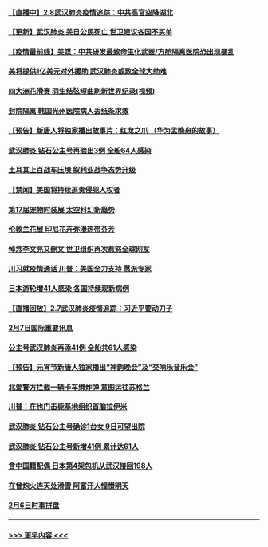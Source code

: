 #### [【直播中】2.8武汉肺炎疫情追踪：中共高官空降湖北](../pages/prog202/a102772618.md?t=02082255) 
#### [【更新】武汉肺炎 美日公民死亡 世卫建议各国不买单](../pages/prog202/a102770740.md?t=02082255) 
#### [【疫情最前线】美媒：中共研发最致命生化武器/方舱隔离医院恐出现暴乱](../pages/prog202/a102772439.md?t=02082255) 
#### [美将提供1亿美元对外援助 武汉肺炎或致全球大劫难](../pages/prog202/a102772361.md?t=02082255) 
#### [四大洲花滑赛 羽生结弦短曲刷新世界纪录(视频)](../pages/prog202/a102772341.md?t=02082255) 
#### [封院隔离 韩国光州医院病人丢纸条求救](../pages/prog202/a102772282.md?t=02082255) 
#### [【预告】新唐人将独家播出故事片：红龙之爪 （华为孟晚舟的故事）](../pages/prog202/a102767728.md?t=02082255) 
#### [武汉肺炎 钻石公主号再验出3例 全船64人感染](../pages/prog202/a102771726.md?t=02082255) 
#### [土耳其上百战车压境 叙利亚战争态势升级](../pages/prog202/a102772132.md?t=02082255) 
#### [【禁闻】美国将持续追责侵犯人权者](../pages/prog202/a102772042.md?t=02082255) 
#### [第17届宠物时装展 太空科幻新趋势](../pages/prog202/a102772033.md?t=02082255) 
#### [伦敦兰花展 印尼花卉弥漫热带芬芳](../pages/prog202/a102772026.md?t=02082255) 
#### [悼念李文亮又删文 世卫组织再次惹怒全球网友](../pages/prog202/a102771968.md?t=02082255) 
#### [川习就疫情通话 川普：美国全力支持 愿派专家](../pages/prog202/a102771930.md?t=02082255) 
#### [日本游轮增41人感染 各国持续现新病例](../pages/prog202/a102771912.md?t=02082255) 
#### [【直播回放】2.7武汉肺炎疫情追踪：习近平要动刀子](../pages/prog202/a102771649.md?t=02082255) 
#### [2月7日国际重要讯息](../pages/prog202/a102771747.md?t=02082255) 
#### [公主号武汉肺炎再添41例 全船共61人感染](../pages/prog202/a102771703.md?t=02082255) 
#### [【预告】元宵节新唐人独家播出“神韵晚会”及“交响乐音乐会”](../pages/prog202/a102767674.md?t=02082255) 
#### [北爱警方拦截一辆卡车绑炸弹 意图运往苏格兰](../pages/prog202/a102771609.md?t=02082255) 
#### [川普：在也门击毙基地组织首脑拉伊米](../pages/prog202/a102771528.md?t=02082255) 
#### [武汉肺炎 钻石公主号确诊1台女 9日可望出院](../pages/prog202/a102771518.md?t=02082255) 
#### [武汉肺炎 钻石公主号新增41例 累计达61人](../pages/prog202/a102771486.md?t=02082255) 
#### [含中国籍配偶 日本第4架包机从武汉接回198人](../pages/prog202/a102771472.md?t=02082255) 
#### [在曾炮火连天处滑雪 阿富汗人憧憬明天](../pages/prog202/a102771290.md?t=02082255) 
#### [2月6日时事拼盘](../pages/prog202/a102771225.md?t=02082255) 

----
#### [ >>> 更早内容 <<< ](../indexes/prog202-earlier.md)
